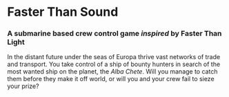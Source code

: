 # Faster Than Sound
### A submarine based crew control game *inspired* by **Faster Than Light**
In the distant future under the seas of Europa thrive vast networks of trade and transport. You take control of a ship of bounty hunters in search of the most wanted ship on the planet, the *Alba Chete*. Will you manage to catch them before they make it off world, or will you and your crew fail to sieze your prize?